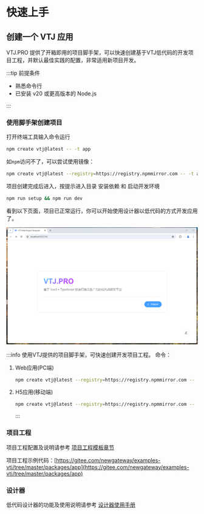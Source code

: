 # 快速上手

## 创建一个 VTJ 应用

VTJ.PRO 提供了开箱即用的项目脚手架，可以快速创建基于VTJ低代码的开发项目工程，并默认最佳实践的配置，非常适用新项目开发。

:::tip 前提条件

- 熟悉命令行
- 已安装 v20 或更高版本的 Node.js

:::

### 使用脚手架创建项目

打开终端工具输入命令运行

```sh
npm create vtj@latest -- -t app
```

如`npm`访问不了，可以尝试使用镜像：

```sh
npm create vtj@latest --registry=https://registry.npmmirror.com -- -t app
```

项目创建完成后进入，按提示进入目录 安装依赖 和 启动开发环境

```sh
npm run setup && npm run dev
```

看到以下页面，项目已正常运行，你可以开始使用设计器以低代码的方式开发应用了。

![startup](../assets//startup.png)

:::info 使用VTJ提供的项目脚手架，可快速创建开发项目工程。 命令：

1. Web应用(PC端)

   ```sh
   npm create vtj@latest --registry=https://registry.npmmirror.com -- -t app
   ```

1. H5应用(移动端)

   ```sh
   npm create vtj@latest --registry=https://registry.npmmirror.com -- -t h5
   ```

   :::

### 项目工程

项目工程配置及说明请参考 [项目工程模板章节](./base/project-template.md)

项目工程示例代码：[https://gitee.com/newgateway/examples-vtj/tree/master/packages/app](https://gitee.com/newgateway/examples-vtj/tree/master/packages/app)

### 设计器

低代码设计器的功能及使用说明请参考 [设计器使用手册](./base/designer.md)
